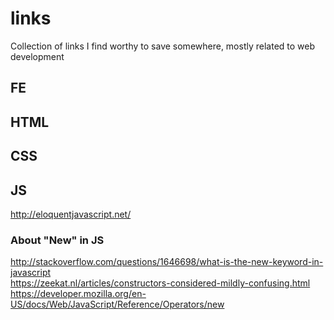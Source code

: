 # links
Collection of links I find worthy to save somewhere, mostly related to web development

## FE

## HTML

## CSS

## JS
http://eloquentjavascript.net/

### About "New" in JS
http://stackoverflow.com/questions/1646698/what-is-the-new-keyword-in-javascript  
https://zeekat.nl/articles/constructors-considered-mildly-confusing.html  
https://developer.mozilla.org/en-US/docs/Web/JavaScript/Reference/Operators/new  

